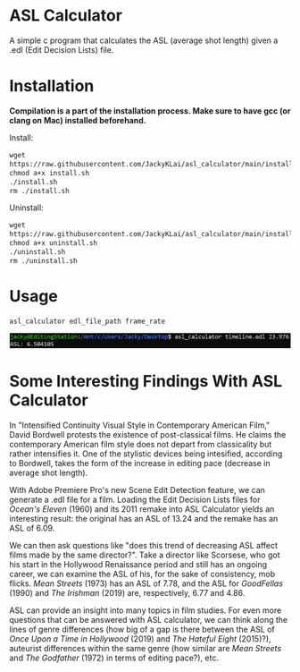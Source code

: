 # ASL Calculator
A simple c program that calculates the ASL (average shot length) given a .edl (Edit Decision Lists) file.

# Installation
**Compilation is a part of the installation process. Make sure to have gcc (or clang on Mac) installed beforehand.**

Install:

    wget https://raw.githubusercontent.com/JackyKLai/asl_calculator/main/installation/install.sh
    chmod a+x install.sh
    ./install.sh
    rm ./install.sh
    
Uninstall:

    wget https://raw.githubusercontent.com/JackyKLai/asl_calculator/main/installation/uninstall.sh
    chmod a+x uninstall.sh
    ./uninstall.sh
    rm ./uninstall.sh
    
# Usage
    
    asl_calculator edl_file_path frame_rate

![Usage_example](https://github.com/JackyKLai/asl_calculator/raw/main/usage.JPG)

# Some Interesting Findings With ASL Calculator
In "Intensified Continuity Visual Style in Contemporary American Film," David Bordwell protests the existence of post-classical films. He claims the contemporary American film style does not depart from classicality but rather intensifies it. One of the stylistic devices being intesified, according to Bordwell, takes the form of the increase in editing pace (decrease in average shot length).

With Adobe Premiere Pro's new Scene Edit Detection feature, we can generate a .edl file for a film. Loading the Edit Decision Lists files for *Ocean's Eleven* (1960) and its 2011 remake into ASL Calculator yields an interesting result: the original has an ASL of 13.24 and the remake has an ASL of 6.09.

We can then ask questions like "does this trend of decreasing ASL affect films made by the same director?". Take a director like Scorsese, who got his start in the Hollywood Renaissance period and still has an ongoing career, we can examine the ASL of his, for the sake of consistency, mob flicks. *Mean Streets* (1973) has an ASL of 7.78, and the ASL for *GoodFellas* (1990) and *The Irishman* (2019) are, respectively, 6.77 and 4.86.

ASL can provide an insight into many topics in film studies. For even more questions that can be answered with ASL calculator, we can think along the lines of genre differences (how big of a gap is there between the ASL of *Once Upon a Time in Hollywood* (2019) and *The Hateful Eight* (2015)?), auteurist differences within the same genre (how similar are *Mean Streets* and *The Godfather* (1972) in terms of editing pace?), etc.
